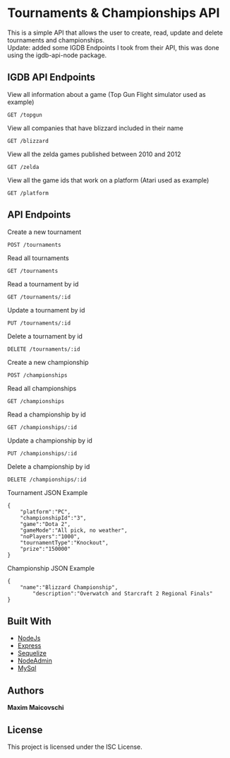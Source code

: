 # Tournaments & Championships API

This is a simple API that allows the user to create, read, update and delete tournaments and championships.                           
Update: added some IGDB Endpoints I took from their API, this was done using the igdb-api-node package.

## IGDB API Endpoints
View all information about a game (Top Gun Flight simulator used as example)
```
GET /topgun
```
View all companies that have blizzard included in their name
```
GET /blizzard
```
View all the zelda games published between 2010 and 2012
```
GET /zelda
```
View all the game ids that work on a platform (Atari used as example)
```
GET /platform
```

## API Endpoints
Create a new tournament
```
POST /tournaments 
```
Read all tournaments
```
GET /tournaments
```
Read a tournament by id
```
GET /tournaments/:id 
```
Update a tournament by id
```
PUT /tournaments/:id 
```
Delete a tournament by id
```
DELETE /tournaments/:id 
```
Create a new championship
```
POST /championships
```
Read all championships
```
GET /championships
```
Read a championship by id
```
GET /championships/:id
```
Update a championship by id
```
PUT /championships/:id
```
Delete a championship by id
```
DELETE /championships/:id
```



Tournament JSON Example
```
{
	"platform":"PC",
	"championshipId":"3",
	"game":"Dota 2",
	"gameMode":"All pick, no weather",
	"noPlayers":"1000",
	"tournamentType":"Knockout",
	"prize":"150000"
}
```
Championship JSON Example
```
{
	"name":"Blizzard Championship",
    	"description":"Overwatch and Starcraft 2 Regional Finals"
}
```

## Built With

* [NodeJs](https://nodejs.org/en/docs/) 
* [Express](https://expressjs.com/)
* [Sequelize](http://docs.sequelizejs.com/) 
* [NodeAdmin](https://www.npmjs.com/package/nodeadmin)
* [MySql](https://www.npmjs.com/package/mysql)

## Authors

**Maxim Maicovschi** 

## License

This project is licensed under the ISC License.

